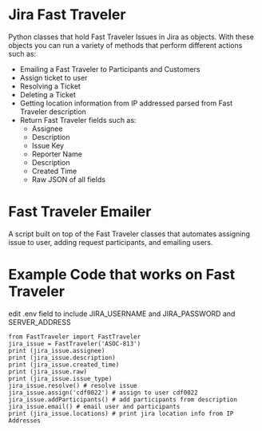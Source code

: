 # Jira Fast Traveler

Python classes that hold Fast Traveler Issues in Jira as objects. With these objects you can run a variety of methods that perform different actions such as:

- Emailing a Fast Traveler to Participants and Customers
- Assign ticket to user
- Resolving a Ticket
- Deleting a Ticket
- Getting location information from IP addressed parsed from Fast Traveler description
- Return Fast Traveler fields such as:
	- Assignee
	- Description
	- Issue Key
	- Reporter Name
	- Description
	- Created Time
	-  Raw JSON of all fields


# Fast Traveler Emailer

A script built on top of the Fast Traveler classes that automates assigning issue to user, adding request participants, and emailing users.

# Example Code that works on Fast Traveler
edit .env field to include JIRA_USERNAME and JIRA_PASSWORD and SERVER_ADDRESS

    from FastTraveler import FastTraveler
    jira_issue = FastTraveler('ASOC-813')
    print (jira_issue.assignee) 
    print (jira_issue.description)
    print (jira_issue.created_time)
    print (jira_issue.raw)
    print (jira_issue.issue_type)
    jira_issue.resolve() # resolve issue
    jira_issue.assign('cdf0022') # assign to user cdf0022
    jira_issue.addParticipants() # add participants from description
    jira_issue.email() # email user and participants
    print (jira_issue.locations) # print jira location info from IP Addresses
     

